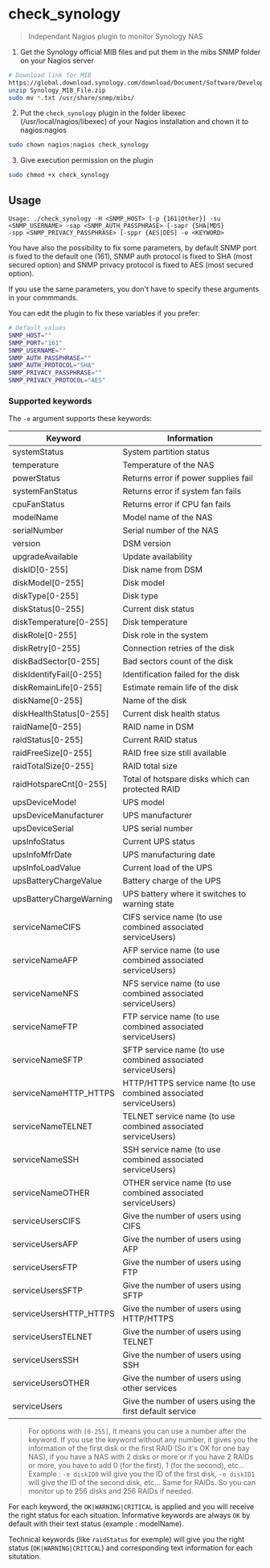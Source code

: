 # check_synology
> Independant Nagios plugin to monitor Synology NAS

1. Get the Synology official MIB files and put them in the mibs SNMP folder on your Nagios server
```bash
# Download link for MIB
https://global.download.synology.com/download/Document/Software/DeveloperGuide/Firmware/DSM/All/enu/Synology_MIB_File.zip
unzip Synology_MIB_File.zip
sudo mv *.txt /usr/share/snmp/mibs/
```
2. Put the `check_synology` plugin in the folder libexec (/usr/local/nagios/libexec) of your Nagios installation and chown it to nagios:nagios
```bash
sudo chown nagios:nagios check_synology
```
3. Give execution permission on the plugin
```bash
sudo chmod +x check_synology
```

## Usage

```text
Usage: ./check_synology -H <SNMP_HOST> [-p {161|Other}] -su <SNMP_USERNAME> -sap <SNMP_AUTH_PASSPHRASE> [-sapr {SHA|MD5}
-spp <SNMP_PRIVACY_PASSPHRASE> [-sppr {AES|DES] -e <KEYWORD>
```

You have also the possibility to fix some parameters, by default SNMP port is fixed to the default one (161), SNMP auth protocol is fixed to SHA (most secured option) and SNMP privacy protocol is fixed to AES (most secured option).

If you use the same parameters, you don't have to specify these arguments in your commmands.

You can edit the plugin to fix these variables if you prefer:

```bash
# Default values
SNMP_HOST=""
SNMP_PORT="161"
SNMP_USERNAME=""
SNMP_AUTH_PASSPHRASE=""
SNMP_AUTH_PROTOCOL="SHA"
SNMP_PRIVACY_PASSPHRASE=""
SNMP_PRIVACY_PROTOCOL="AES"
```

### Supported keywords

The `-e` argument supports these keywords:

|Keyword|Information|
|-|-|
|systemStatus|System partition status|
|temperature|Temperature of the NAS|
|powerStatus|Returns error if power supplies fail|
|systemFanStatus|Returns error if system fan fails|
|cpuFanStatus|Returns error if CPU fan fails|
|modelName|Model name of the NAS|
|serialNumber|Serial number of the NAS|
|version|DSM version|
|upgradeAvailable|Update availability|
|diskID[0-255]|Disk name from DSM|
|diskModel[0-255]|Disk model|
|diskType[0-255]|Disk type|
|diskStatus[0-255]|Current disk status|
|diskTemperature[0-255]|Disk temperature|
|diskRole[0-255]|Disk role in the system|
|diskRetry[0-255]|Connection retries of the disk|
|diskBadSector[0-255]|Bad sectors count of the disk|
|diskIdentifyFail[0-255]|Identification failed for the disk|
|diskRemainLife[0-255]|Estimate remain life of the disk|
|diskName[0-255]|Name of the disk|
|diskHealthStatus[0-255]|Current disk health status|
|raidName[0-255]|RAID name in DSM|
|raidStatus[0-255]|Current RAID status|
|raidFreeSize[0-255]|RAID free size still available|
|raidTotalSize[0-255]|RAID total size|
|raidHotspareCnt[0-255]|Total of hotspare disks which can protected RAID|
|upsDeviceModel|UPS model|
|upsDeviceManufacturer|UPS manufacturer|
|upsDeviceSerial|UPS serial number|
|upsInfoStatus|Current UPS status|
|upsInfoMfrDate|UPS manufacturing date|
|upsInfoLoadValue|Current load of the UPS|
|upsBatteryChargeValue|Battery charge of the UPS|
|upsBatteryChargeWarning|UPS battery where it switches to warning state|
|serviceNameCIFS|CIFS service name (to use combined associated serviceUsers)|
|serviceNameAFP|AFP service name (to use combined associated serviceUsers)|
|serviceNameNFS|NFS service name (to use combined associated serviceUsers)|
|serviceNameFTP|FTP service name (to use combined associated serviceUsers)|
|serviceNameSFTP|SFTP service name (to use combined associated serviceUsers)|
|serviceNameHTTP_HTTPS|HTTP/HTTPS service name (to use combined associated serviceUsers)|
|serviceNameTELNET|TELNET service name (to use combined associated serviceUsers)|
|serviceNameSSH|SSH service name (to use combined associated serviceUsers)|
|serviceNameOTHER|OTHER service name (to use combined associated serviceUsers)|
|serviceUsersCIFS|Give the number of users using CIFS|
|serviceUsersAFP|Give the number of users using AFP|
|serviceUsersFTP|Give the number of users using FTP|
|serviceUsersSFTP|Give the number of users using SFTP|
|serviceUsersHTTP_HTTPS|Give the number of users using HTTP/HTTPS|
|serviceUsersTELNET|Give the number of users using TELNET|
|serviceUsersSSH|Give the number of users using SSH|
|serviceUsersOTHER|Give the number of users using other services|
|serviceUsers|Give the number of users using the first default service|
> For options with `[0-255]`, it means you can use a number after the keyword. If you use the keyword without any number, it gives you the information of the first disk or the first RAID (So it's OK for one bay NAS), if you have a NAS with 2 disks or more or if you have 2 RAIDs or more, you have to add 0 (for the first), 1 (for the second), etc...
> Example : `-e diskID0` will give you the ID of the first disk, `-e diskID1` will give the ID of the second disk, etc... Same for RAIDs. So you can monitor up to 256 disks and 256 RAIDs if needed.

For each keyword, the `OK|WARNING|CRITICAL` is applied and you will receive the right status for each situation. Informative keywords are always `OK` by default with their text status (example : modelName).

Technical keywords (like `raidStatus` for exemple) will give you the right status (`OK|WARNING|CRITICAL`) and corresponding text information for each situtation.
